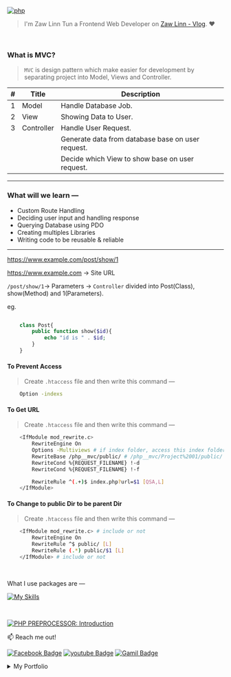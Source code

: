 [![php](https://img.shields.io/badge/PHP-000?style=for-the-badge—=ko-fi—=white)](#)

> I'm Zaw Linn Tun a Frontend Web Developer on [Zaw Linn - Vlog](https://www.github.com/zawlinn-vlog). :heart:

<!-- #### PROJECT SIMPLE &mdash; -->

<!-- ![PROJECT_IMG](./assets/img/sample.png) -->

<br/>

### What is MVC?

> `MVC` is design pattern which make easier for development by separating project into Model, Views and Controller.

|  #  | Title      | Description                                       |
| :-: | ---------- | ------------------------------------------------- |
|  1  | Model      | Handle Database Job.                              |
|  2  | View       | Showing Data to User.                             |
|  3  | Controller | Handle User Request.                              |
|     |            | Generate data from database base on user request. |
|     |            | Decide which View to show base on user request.   |

<hr>

### What will we learn &mdash;

- Custom Route Handling
- Deciding user input and handling response
- Querying Database using PDO
- Creating multiples Libraries
- Writing code to be reusable & reliable

<hr>

https://www.example.com/post/show/1

https://www.example.com -> Site URL

`/post/show/1`-> Parameters -> `Controller` divided into Post(Class), show(Method) and 1(Parameters).

eg.

```php

    class Post{
        public function show($id){
            echo "id is " . $id;
        }
    }

```

#### To Prevent Access

> Create `.htaccess` file and then write this command &mdash;

```sh
    Option -indexs
```

#### To Get URL

> Create `.htaccess` file and then write this command &mdash;

```sh
    <IfModule mod_rewrite.c>
        RewriteEngine On
        Options -Multiviews # if index folder, access this index folder
        RewriteBase /php__mvc/public/ # /php__mvc/Project%2001/public/ can be change
        RewriteCond %{REQUEST_FILENAME} !-d
        RewriteCond %{REQUEST_FILENAME} !-f

        RewriteRule ^(.+)$ index.php?url=$1 [QSA,L]
    </IfModule>
```

#### To Change to public Dir to be parent Dir

> Create `.htaccess` file and then write this command &mdash;

```sh
    <IfModule mod_rewrite.c> # include or not
        RewriteEngine On
        RewriteRule ^$ public/ [L]
        RewriteRule (.*) public/$1 [L]
    </IfModule> # include or not

```

<br>

<!-- ![Screenshot of Project](./s1.png) -->

What I use packages are &mdash;

[![My Skills](https://skillicons.dev/icons?i=html,css,js,bootstrap,sass,php,mysql,npm,git,github,vscode&perline=3)](https://skillicons.dev)

<br>

[![PHP PREPROCESSOR: Introduction](https://img.shields.io/badge/PHP_PREPROCESSOR_—-000?style=for-the-badge—=ko-fi—=white)](#)

📫 Reach me out!

[![Facebook Badge](https://img.shields.io/badge/-@zawlinn_vlog-1ca0f1?style=flat&labelColor=1ca0f1&logo=facebook&logoColor=white&link=https://faebook.com/zawlinn_profile)](https://facebook.com/zawlinn.vlog)
[![youtube Badge](https://img.shields.io/badge/-zawlinn_vlog-c0392b?style=flat&labelColor=c0392b&logo=youtube&logoColor=white)](https://youtube.com/@zawlinn-vlog)
[![Gamil Badge](https://img.shields.io/badge/-zawlinn.profile-c0392b?style=flat&labelColor=c0392b&logo=gmail&logoColor=white)](mailto:zawlinn.profile@gmail.com)

<!-- TODO: Add last video link -->

<details>
    <summary>
        My Portfolio
    </summary>
    <br/>

- :earth_asia: I’m currently working at @Mae Sot Market as a sale staff
- :computer: Most used line of code git commit -m "Initial Commit"
- :brain: I’m looking for help with Outstanding Video ideas.
- :mailbox_with_mail: How to reach me: zawlinn.profile@gmail.com.
- :heart: In a relationship with React
</details>
